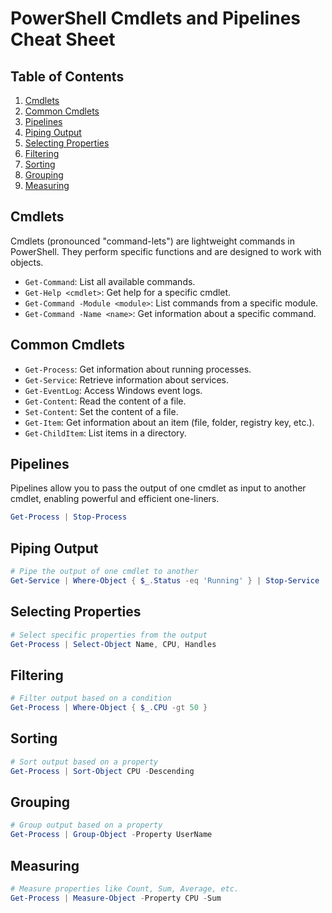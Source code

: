 # PowerShell Cmdlets and Pipelines Cheat Sheet

## Table of Contents

1. [Cmdlets](#cmdlets)
2. [Common Cmdlets](#common-cmdlets)
3. [Pipelines](#pipelines)
4. [Piping Output](#piping-output)
5. [Selecting Properties](#selecting-properties)
6. [Filtering](#filtering)
7. [Sorting](#sorting)
8. [Grouping](#grouping)
9. [Measuring](#measuring)

## Cmdlets

Cmdlets (pronounced "command-lets") are lightweight commands in PowerShell. They perform specific functions and are designed to work with objects.

- `Get-Command`: List all available commands.
- `Get-Help <cmdlet>`: Get help for a specific cmdlet.
- `Get-Command -Module <module>`: List commands from a specific module.
- `Get-Command -Name <name>`: Get information about a specific command.

## Common Cmdlets

- `Get-Process`: Get information about running processes.
- `Get-Service`: Retrieve information about services.
- `Get-EventLog`: Access Windows event logs.
- `Get-Content`: Read the content of a file.
- `Set-Content`: Set the content of a file.
- `Get-Item`: Get information about an item (file, folder, registry key, etc.).
- `Get-ChildItem`: List items in a directory.

## Pipelines

Pipelines allow you to pass the output of one cmdlet as input to another cmdlet, enabling powerful and efficient one-liners.

```powershell
Get-Process | Stop-Process
```

## Piping Output

```powershell
# Pipe the output of one cmdlet to another
Get-Service | Where-Object { $_.Status -eq 'Running' } | Stop-Service
```

## Selecting Properties

```powershell
# Select specific properties from the output
Get-Process | Select-Object Name, CPU, Handles
```

## Filtering

```powershell
# Filter output based on a condition
Get-Process | Where-Object { $_.CPU -gt 50 }
```

## Sorting

```powershell
# Sort output based on a property
Get-Process | Sort-Object CPU -Descending
```

## Grouping

```powershell
# Group output based on a property
Get-Process | Group-Object -Property UserName
```

## Measuring

```powershell
# Measure properties like Count, Sum, Average, etc.
Get-Process | Measure-Object -Property CPU -Sum
```

